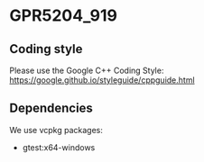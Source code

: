 # GPR5204_919

## Coding style
Please use the Google C++ Coding Style: https://google.github.io/styleguide/cppguide.html

## Dependencies
We use vcpkg packages:
- gtest:x64-windows